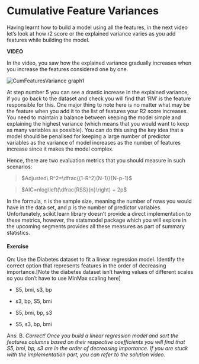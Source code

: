 # Cumulative Feature Variances

Having learnt how to build a model using all the features, in the next video let’s look at how r2 score or the explained variance varies as you add features while building the model. 

**VIDEO**

In the video, you saw how the explained variance gradually increases when you increase the features considered one by one.

![CumFeaturesVariance graph1](https://i.ibb.co/bQf3Rvd/Cum-Features-Variance-graph1.png)

At step number 5 you can see a drastic increase in the explained variance, if you go back to the dataset and check you will find that ‘RM’ is the feature responsible for this. One major thing to note here is no matter what may be the feature when you add it to the list of features your R2 score increases. You need to maintain a balance between keeping the model simple and explaining the highest variance (which means that you would want to keep as many variables as possible). You can do this using the key idea that a model should be penalised for keeping a large number of predictor variables as the variance of model increases as the number of features increase since it makes the model complex. 

Hence, there are two evaluation metrics that you should measure in such scenarios:

> $Adjusted\ R^2=\dfrac{(1-R^2)(N-1)}{N-p-1}$

> $AIC=nlog\left(\dfrac{RSS}{n}\right) + 2p$

In the formula, n is the sample size, meaning the number of rows you would have in the data set, and p is the number of predictor variables. Unfortunately, scikit learn library doesn’t provide a direct implementation to these metrics, however, the statsmodel package which you will explore in the upcoming segments provides all these measures as part of summary statistics.

#### Exercise

Qn: Use the Diabetes dataset to fit a linear regression model. Identify the correct option that represents features in the order of decreasing importance.[Note the diabetes dataset isn’t having values of different scales so you don’t have to use MinMax scaling here]

- S5, bmi, s3, bp

- s3, bp, S5, bmi

- S5, bmi, bp, s3

- S5, s3, bp, bmi

Ans: B. *Correct! Once you build a linear regression model and sort the features columns based on their respective coefficients you will find that S5, bmi, bp, s3 are in the order of decreasing importance. If you are stuck with the implementation part, you can refer to the solution video.*